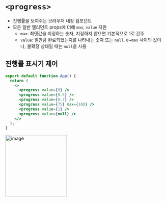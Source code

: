 # `<progress>`
- 진행률을 보여주는 브라우저 내장 컴포넌트
- 모든 일반 엘리먼트 props에 더해 `max`, `value` 지원
  - `max`: 최댓값을 지정하는 숫자, 지정하지 않으면 기본적으로 1로 간주
  - `value`: 얼만큼 완료되었는지를 나타내는 숫자 또는 `null`. `0`~`max` 사이의 값이나, 불확정 상태일 때는 `null`을 사용

## 진행률 표시기 제어
```jsx
export default function App() {
  return (
    <>
      <progress value={0} />
      <progress value={0.5} />
      <progress value={0.7} />
      <progress value={75} max={100} />
      <progress value={1} />
      <progress value={null} />
    </>
  );
}
```
<img width="193" alt="image" src="https://github.com/Jungle-JavaScript-Study/react-docs-study/assets/70076564/a393122e-e61f-4c55-a755-00c788d9c396">
